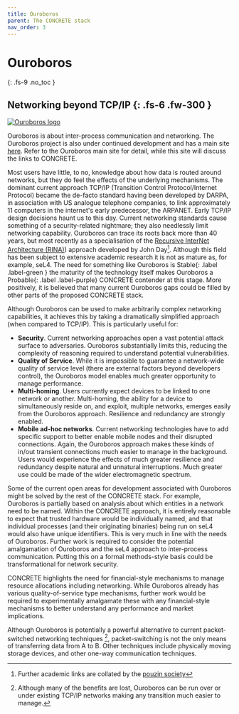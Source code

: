 ```yaml
---
title: Ouroboros
parent: The CONCRETE stack
nav_order: 3
---
```

# Ouroboros
{: .fs-9 .no_toc }


Networking beyond TCP/IP
{: .fs-6 .fw-300 }
----

[![Ouroboros logo](../../../../images/current/ouroboros.png)](https://ouroboros.rocks/)

Ouroboros is about inter-process communication and networking.  The Ouroboros project is also under continued development and has a main site [here](https://ouroboros.rocks/).  Refer to the Ouroboros main site for detail, while this site will discuss the links to CONCRETE.

Most users have little, to no, knowledge about how data is routed around networks, but they do feel the effects of the underlying mechanisms. The dominant current approach TCP/IP (Transition Control Protocol/Internet Protocol) became the de-facto standard having been developed by DARPA, in association with US analogue telephone companies, to link approximately 11 computers in the internet's early predecessor, the ARPANET. Early TCP/IP design decisions haunt us to this day.  Current networking standards cause something of a security-related nightmare; they also needlessly limit networking capability.  Ouroboros can trace its roots back more than 40 years, but most recently as a specialisation of the [Recursive InterNet Architecture (RINA)](https://en.wikipedia.org/wiki/Recursive_Internetwork_Architecture)) approach developed by John Day[^pouzin].  Although this field has been subject to extensive academic research it is not as mature as, for example, seL4.  The need for something like Ouroboros is <span>Stable</span>{: .label .label-green } the maturity of the technology itself makes Ouroboros a <span>Probable</span>{: .label .label-purple} CONCRETE contender at this stage.  More positively, it is believed that many current Ouroboros gaps could be filled by other parts of the proposed CONCRETE stack.

[^pouzin]:
    Further academic links are collated by the [pouzin society](https://pouzinsociety.org/)

Although Ouroboros can be used to make arbitrarily complex networking capabilities, it achieves this by taking a dramatically simplified approach (when compared to TCP/IP). This is particularly useful for:

- **Security**. Current networking approaches open a vast potential attack surface to adversaries. Ouroboros substantially limits this, reducing the complexity of reasoning required to understand potential vulnerabilities.
- **Quality of Service**.  While it is impossible to guarantee a network-wide quality of service level (there are external factors beyond developers control), the Ouroboros model enables much greater opportunity to manage performance.
- **Multi-homing**.  Users currently expect devices to be linked to one network or another.  Multi-homing, the ability for a device to simultaneously reside on, and exploit, multiple networks, emerges easily from the Ouroboros approach. Resilience and redundancy are strongly enabled.
- **Mobile ad-hoc networks**.  Current networking technologies have to add specific support to better enable mobile nodes and their disrupted connections.  Again, the Ouroboros approach makes these kinds of in/out transient connections much easier to manage in the background.  Users would experience the effects of much greater resilience and redundancy despite natural and unnatural interruptions.  Much greater use could be made of the wider electromagnetic spectrum.

Some of the current open areas for development associated with Ouroboros might be solved by the rest of the CONCRETE stack. For example, Ouroboros is partially based on analysis about which entities in a network need to be named.  Within the CONCRETE approach, it is entirely reasonable to expect that trusted hardware would be individually named, and that individual processes (and their originating binaries) being run on seL4 would also have unique identifiers. This is very much in line with the needs of Ouroboros.  Further work is required to consider the potential amalgamation of Ouroboros and the seL4 approach to inter-process communication.  Putting this on a formal methods-style basis could be transformational for network security.

CONCRETE highlights the need for financial-style mechanisms to manage resource allocations including networking.  While Ouroboros already has various quality-of-service type mechanisms, further work would be required to experimentally amalgamate these with any financial-style mechanisms to better understand any performance and market implications.

Although Ouroboros is potentially a powerful alternative to current packet-switched networking techniques [^alongside], packet-switching is not the only means of transferring data from A to B.  Other techniques include physically moving storage devices, and other one-way communication techniques.

[^alongside]:
    Although many of the benefits are lost, Ouroboros can be run over or under existing TCP/IP networks making any transition much easier to manage.
